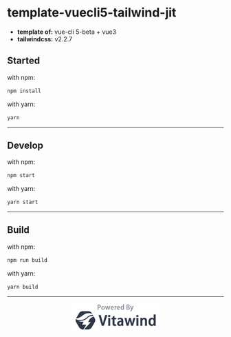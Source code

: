 # template-vuecli5-tailwind-jit

- **template of:** vue-cli 5-beta + vue3
- **tailwindcss:** v2.2.7

## Started
with npm:
```bash
npm install
```
with yarn:
```bash
yarn
```

---
## Develop
with npm:
```bash
npm start
```
with yarn:
```bash
yarn start
```

---
## Build
with npm:
```bash
npm run build
```
with yarn:
```bash
yarn build
```

---
<p align="center">
<img src="./powered-by-vitawind-bright.png">
</p>